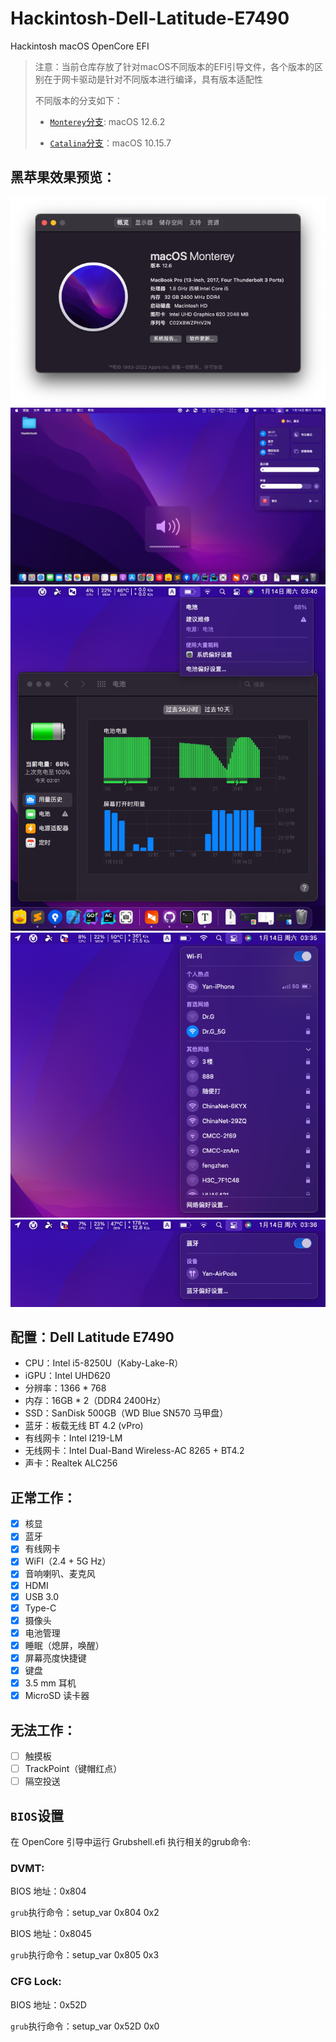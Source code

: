 # Hackintosh-Dell-Latitude-E7490
Hackintosh macOS OpenCore EFI

> 注意：当前仓库存放了针对macOS不同版本的EFI引导文件，各个版本的区别在于网卡驱动是针对不同版本进行编译，具有版本适配性
>
> 不同版本的分支如下：
>
> - [`Monterey`分支](https://github.com/Sinton/Hackintosh-Dell-Latitude-E7490/tree/Monterey): macOS 12.6.2
>
> - [`Catalina`分支](https://github.com/Sinton/Hackintosh-Dell-Latitude-E7490/tree/Catalina)：macOS 10.15.7

##  黑苹果效果预览：

<img src="./Screenshots/screenshot01.png" alt="screenshot01" />

<img src="./Screenshots/screenshot02.png" alt="screenshot02"/>

<img src="./Screenshots/screenshot03.png" alt="screenshot03"/>

<img src="./Screenshots/screenshot04.png" alt="screenshot04"/>	

<img src="./Screenshots/screenshot05.png" alt="screenshot05"/>

##  配置：Dell Latitude E7490

- CPU：Intel i5-8250U（Kaby-Lake-R）
- iGPU：Intel UHD620
- 分辨率：1366 * 768
- 内存：16GB * 2（DDR4 2400Hz）
- SSD：SanDisk 500GB（WD Blue SN570 马甲盘）
- 蓝牙：板载无线 BT 4.2 (vPro)
- 有线网卡：Intel I219-LM
- 无线网卡：Intel Dual-Band Wireless-AC 8265 + BT4.2
- 声卡：Realtek ALC256

## 正常工作：

- [x] 核显
- [x] 蓝牙
- [x] 有线网卡
- [x] WiFI（2.4 + 5G Hz）
- [x] 音响喇叭、麦克风
- [x] HDMI
- [x] USB 3.0
- [x] Type-C
- [x] 摄像头
- [x] 电池管理
- [x] 睡眠（熄屏，唤醒）
- [x] 屏幕亮度快捷键
- [x] 键盘
- [x] 3.5 mm 耳机
- [x] MicroSD 读卡器

## 无法工作：

- [ ] 触摸板
- [ ] TrackPoint（键帽红点）
- [ ] 隔空投送

## `BIOS`设置
在 OpenCore 引导中运行 Grubshell.efi 执行相关的grub命令:

### DVMT:

BIOS 地址：0x804

`grub`执行命令：setup_var 0x804 0x2

BIOS 地址：0x8045

`grub`执行命令：setup_var 0x805 0x3

### CFG Lock:

BIOS 地址：0x52D

`grub`执行命令：setup_var 0x52D 0x0

